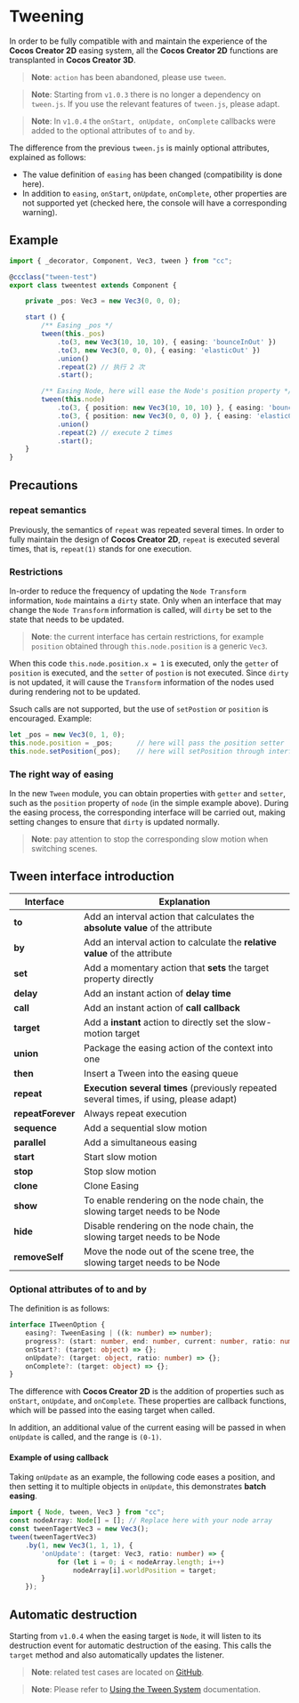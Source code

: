 # Tweening

In order to be fully compatible with and maintain the experience of the __Cocos Creator 2D__ easing system, all the __Cocos Creator 2D__ functions are transplanted in __Cocos Creator 3D__.

> **Note**: `action` has been abandoned, please use `tween`.

> **Note**: Starting from `v1.0.3` there is no longer a dependency on `tween.js`. If you use the relevant features of `tween.js`, please adapt.

> **Note**: In `v1.0.4` the `onStart, onUpdate, onComplete` callbacks were added to the optional attributes of `to` and `by`.

The difference from the previous `tween.js` is mainly optional attributes, explained as follows:

  - The value definition of `easing` has been changed (compatibility is done here).
  - In addition to `easing`, `onStart`, `onUpdate`, `onComplete`, other properties are not supported yet (checked here, the console will have a corresponding warning).

## Example

```typescript
import { _decorator, Component, Vec3, tween } from "cc";

@ccclass("tween-test")
export class tweentest extends Component {

    private _pos: Vec3 = new Vec3(0, 0, 0);

    start () {
        /** Easing _pos */
        tween(this._pos)
            .to(3, new Vec3(10, 10, 10), { easing: 'bounceInOut' })
            .to(3, new Vec3(0, 0, 0), { easing: 'elasticOut' })
            .union()
            .repeat(2) // 执行 2 次
            .start();

        /** Easing Node, here will ease the Node's position property */
        tween(this.node)
            .to(3, { position: new Vec3(10, 10, 10) }, { easing: 'bounceInOut' })
            .to(3, { position: new Vec3(0, 0, 0) }, { easing: 'elasticOut' })
            .union()
            .repeat(2) // execute 2 times
            .start();
    }
}
```

## Precautions

### repeat semantics

Previously, the semantics of `repeat` was repeated several times. In order to fully maintain the design of __Cocos Creator 2D__, `repeat` is executed several times, that is, `repeat(1)` stands for one execution.

### Restrictions

In-order to reduce the frequency of updating the `Node Transform` information, `Node` maintains a `dirty` state. Only when an interface that may change the `Node Transform` information is called, will `dirty` be set to the state that needs to be updated.

> **Note**: the current interface has certain restrictions, for example  `position` obtained through `this.node.position` is a generic `Vec3`.

When this code `this.node.position.x = 1` is executed, only the `getter` of `position` is executed, and the `setter` of `postion` is not executed. Since `dirty` is not updated, it will cause the `Transform` information of the nodes used during rendering not to be updated.

Ssuch calls are not supported, but the use of `setPostion` or `position` is encouraged. Example:

```typescript
let _pos = new Vec3(0, 1, 0);
this.node.position = _pos;      // here will pass the position setter
this.node.setPosition(_pos);    // here will setPosition through interface
```

### The right way of easing

In the new `Tween` module, you can obtain properties with `getter` and `setter`, such as the `position` property of `node` (in the simple example above). During the easing process, the corresponding interface will be carried out, making setting changes to ensure that `dirty` is updated normally.

> **Note**: pay attention to stop the corresponding slow motion when switching scenes.

## Tween interface introduction

| Interface | Explanation |
| ----------------- | ------------------------------------------- |
| **to** | Add an interval action that calculates the **absolute value** of the attribute |
| **by** | Add an interval action to calculate the **relative value** of the attribute |
| **set** | Add a momentary action that **sets** the target property directly |
| **delay** | Add an instant action of **delay time** |
| **call** | Add an instant action of **call callback** |
| **target** | Add a **instant** action to directly set the slow-motion target |
| **union** | Package the easing action of the context into one|
| **then** | Insert a Tween into the easing queue |
| **repeat** | **Execution several times** (previously repeated several times, if using, please adapt) |
| **repeatForever** | Always repeat execution |
| **sequence** | Add a sequential slow motion |
| **parallel** | Add a simultaneous easing |
| **start** | Start slow motion |
| **stop** | Stop slow motion |
| **clone** | Clone Easing |
| **show** | To enable rendering on the node chain, the slowing target needs to be Node |
| **hide** | Disable rendering on the node chain, the slowing target needs to be Node |
| **removeSelf** | Move the node out of the scene tree, the slowing target needs to be Node |

### Optional attributes of to and by

The definition is as follows:

```typescript
interface ITweenOption {
    easing?: TweenEasing | ((k: number) => number);
    progress?: (start: number, end: number, current: number, ratio: number) => number;
    onStart?: (target: object) => {};
    onUpdate?: (target: object, ratio: number) => {};
    onComplete?: (target: object) => {};
}
```

The difference with __Cocos Creator 2D__ is the addition of properties such as `onStart`, `onUpdate`, and `onComplete`. These properties are callback functions, which will be passed into the easing target when called.

In addition, an additional value of the current easing will be passed in when `onUpdate` is called, and the range is `(0-1)`.

#### Example of using callback

Taking `onUpdate` as an example, the following code eases a position, and then setting it to multiple objects in `onUpdate`, this demonstrates __batch easing__.

```typescript
import { Node, tween, Vec3 } from "cc";
const nodeArray: Node[] = []; // Replace here with your node array
const tweenTagertVec3 = new Vec3();
tween(tweenTagertVec3)
    .by(1, new Vec3(1, 1, 1), {
        'onUpdate': (target: Vec3, ratio: number) => {
            for (let i = 0; i < nodeArray.length; i++)
                nodeArray[i].worldPosition = target;
        }
    });
```

## Automatic destruction

Starting from `v1.0.4` when the easing target is `Node`, it will listen to its destruction event for automatic destruction of the easing. This calls the `target` method and also automatically updates the listener.

> **Note**: related test cases are located on [GitHub](https://github.com/cocos-creator/test-cases-3d).

> **Note**: Please refer to [Using the Tween System](https://docs.cocos.com/creator/manual/zh/scripting/tween.html) documentation.
